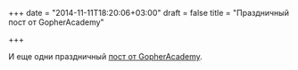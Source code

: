 +++
date = "2014-11-11T18:20:06+03:00"
draft = false
title = "Праздничный пост от GopherAcademy"

+++

<p>И еще одни праздничный <a href="http://blog.gopheracademy.com/birthday-bash-2014/go-turns-5/">пост от GopherAcademy</a>.</p>

